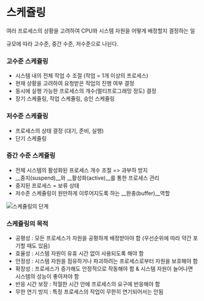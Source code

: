 # 스케쥴링

여러 프로세스의 상황을 고려하여 CPU와 시스템 자원을 어떻게 배정할지 결정하는 일

규모에 따라 고수준, 중간 수준, 저수준으로 나뉜다.



### 고수준 스케쥴링

- 시스템 내의 전체 작업 수 조절 (작업 = 1개 이상의 프로세스)
- 현재 상황을 고려하여 요청받은 작업의 진행 여부 결정
- 동시에 실행 가능한 프로세스의 개수(멀티프로그래밍 정도) 결정
- 장기 스케쥴링, 작업 스케쥴링, 승인 스케쥴링




### 저수준 스케쥴링

- 프로세스의 상태 결정 (대기, 준비, 실행)
- 단기 스케쥴링



### 중간 수준 스케쥴링

- 전체 시스템의 활성화된 프로세스 개수 조절 => 과부하 방지
- __중지(suspend)__와 __활성화(active)__를 통한 프로세스 관리
- 중지된 프로세스 = 보류 상태
- 저수준 스케쥴링이 원만하게 이루어지도록 하는 __완충(buffer)__역할



![스케쥴링의 단계](https://user-images.githubusercontent.com/19829388/112983862-20212900-9199-11eb-9261-187fb6fb3772.jpg)



### 스케쥴링의 목적

- 공평성 : 모든 프로세스가 자원을 공평하게 배정받아야 함 (우선순위에 따라 약간 포기할 때도 있음)
- 효율성 : 시스템 자원이 유휴 시간 없이 사용되도록 해야 함
- 안정성 : 시스템 자원을 점유하거나 파괴하려는 프로세스로부터 자원을 보호해야 함
- 확장성 : 프로세스가 증가해도 안정적으로 작동해야 함 & 시스템 자원이 늘어나면 시스템의 성능이 좋아져야 함
- 반응 시간 보장 : 적절한 시간 안에 프로세스의 요구에 반응해야 함
- 무한 연기 방지 : 특정 프로세스의 작업이 무한히 연기되어서는 안됨
